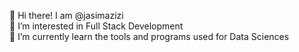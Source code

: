 👋 Hi there! I am @jasimazizi     
👀 I’m interested in Full Stack Development     
🌱 I’m currently learn the tools and programs used for Data Sciences 
